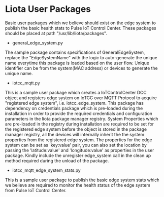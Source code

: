 # Liota User Packages

Basic user packages which we believe should exist on the edge system to publish the basic health stats to Pulse IoT Control Center.
These packages should be placed at path "/usr/lib/liota/packages".

* general_edge_system.py

The sample package contains specifications of GeneralEdgeSystem, replace the "EdgeSystemName" with the logic to auto-generate the unique name everytime this package
is loaded based on the user flow. Unique identifier can be from the system(MAC address) or devices to generate the unique name.

* iotcc_mqtt.py

This is a sample user package which creates a IoTControlCenter DCC object and registers edge system on
IoTCC over MQTT Protocol to acquire "registered edge system", i.e. iotcc_edge_system. This package has dependency on credentials package
which is pre-loaded during the installation in order to provide the required credentials and configuration parameters in the liota package manager registry.
System Properties which are pre-loaded in the registry during installation are required to be set for the registered edge system before the object is stored in the package manager registry,
all the devices will internally inherit the the system properties from the registered edge system.
The properties for the edge system can be set as 'key:value' pair, you can also set the location by passing the
'latitude:value' and 'longitude:value' as properties in the user package.
Kindly include the unregister edge_system call in the clean up method required during the unload of the package.

* iotcc_mqtt_edge_system_stats.py

This is a sample user package to publish the basic edge system stats which we believe are required to
monitor the health status of the edge system from Pulse IoT Control Center.
